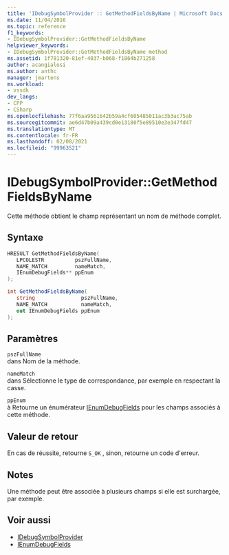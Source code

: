 ```yaml
---
title: 'IDebugSymbolProvider :: GetMethodFieldsByName | Microsoft Docs'
ms.date: 11/04/2016
ms.topic: reference
f1_keywords:
- IDebugSymbolProvider::GetMethodFieldsByName
helpviewer_keywords:
- IDebugSymbolProvider::GetMethodFieldsByName method
ms.assetid: 1f781320-81ef-4037-b068-f1864b271258
author: acangialosi
ms.author: anthc
manager: jmartens
ms.workload:
- vssdk
dev_langs:
- CPP
- CSharp
ms.openlocfilehash: 77f6aa9561642b59a4cf605485011ac3b3ac75ab
ms.sourcegitcommit: ae6d47b09a439cd0e13180f5e89510e3e347fd47
ms.translationtype: MT
ms.contentlocale: fr-FR
ms.lasthandoff: 02/08/2021
ms.locfileid: "99963521"
---
```

# <a name="idebugsymbolprovidergetmethodfieldsbyname"></a>IDebugSymbolProvider::GetMethodFieldsByName
Cette méthode obtient le champ représentant un nom de méthode complet.

## <a name="syntax"></a>Syntaxe

```cpp
HRESULT GetMethodFieldsByName( 
   LPCOLESTR          pszFullName,
   NAME_MATCH         nameMatch,
   IEnumDebugFields** ppEnum
);
```

```csharp
int GetMethodFieldsByName(
   string               pszFullName,
   NAME_MATCH           nameMatch,
   out IEnumDebugFields ppEnum
);
```

## <a name="parameters"></a>Paramètres
`pszFullName`\
dans Nom de la méthode.

`nameMatch`\
dans Sélectionne le type de correspondance, par exemple en respectant la casse.

`ppEnum`\
à Retourne un énumérateur [IEnumDebugFields](../../../extensibility/debugger/reference/ienumdebugfields.md) pour les champs associés à cette méthode.

## <a name="return-value"></a>Valeur de retour
 En cas de réussite, retourne `S_OK` , sinon, retourne un code d'erreur.

## <a name="remarks"></a>Notes
 Une méthode peut être associée à plusieurs champs si elle est surchargée, par exemple.

## <a name="see-also"></a>Voir aussi
- [IDebugSymbolProvider](../../../extensibility/debugger/reference/idebugsymbolprovider.md)
- [IEnumDebugFields](../../../extensibility/debugger/reference/ienumdebugfields.md)
